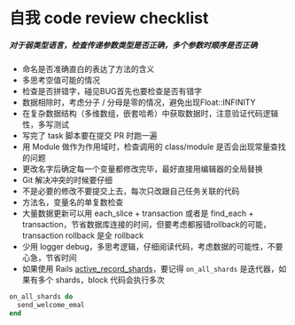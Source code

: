 # 自我 code review checklist

##### 对于弱类型语言，检查传递参数类型是否正确，多个参数时顺序是否正确
* 命名是否准确直白的表达了方法的含义
* 多思考空值可能的情况
* 检查是否拼错字，碰见BUG首先也要检查是否有错字
* 数据相除时，考虑分子 / 分母是零的情况，避免出现Float::INFINITY
* 在复杂数据结构（多维数组，嵌套哈希）中获取数据时，注意验证代码逻辑性，多写测试
* 写完了 task 脚本要在提交 PR 时跑一遍
* 用 Module 做作为作用域时，检查调用的 class/module 是否会出现常量查找的问题
* 更改名字后确定每一个变量都修改完毕，最好直接用编辑器的全局替换
* Git 解决冲突的时候要仔细
* 不是必要的修改不要提交上去，每次只改跟自己任务关联的代码
* 方法名，变量名的单复数检查
* 大量数据更新可以用 each_slice + transaction 或者是 find_each + transaction，节省数据库连接的时间，但要考虑都报错rollback的可能，transaction rollback 是全 rollback
* 少用 logger debug，多思考逻辑，仔细阅读代码，考虑数据的可能性，不要心急，节省时间
* 如果使用 Rails [active_record_shards](https://github.com/zendesk/active_record_shards)，要记得 `on_all_shards` 是迭代器，如果有多个 shards，block 代码会执行多次

```ruby
on_all_shards do
  send_welcome_emal
end
```
